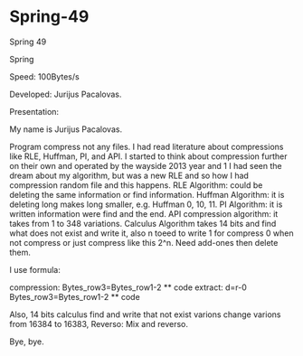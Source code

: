 # Spring-49
Spring 49

Spring

Speed: 100Bytes/s

Developed: Jurijus Pacalovas.

Presentation:

My name is Jurijus Pacalovas.

Program compress not any files. I had read literature about compressions like RLE, Huffman, PI, and API. I started to think about compression further on their own and operated by the wayside 2013 year and 1 I had seen the dream about my algorithm, but was a new RLE and so how I had compression random file and this happens. RLE Algorithm: could be deleting the same information or find information. Huffman Algorithm: it is deleting long makes long smaller, e.g. Huffman 0, 10, 11. PI Algorithm: it is written information were find and the end. API compression algorithm: it takes from 1 to 348 variations. Calculus Algorithm takes 14 bits and find what does not exist and write it, also n toeed to write 1 for compress 0 when not compress or just compress like this 2^n. Need add-ones then delete them.

I use formula:

compression: Bytes_row3=Bytes_row1-2 ** code extract: d=r-0 Bytes_row3=Bytes_row1-2 ** code

Also, 14 bits calculus find and write that not exist varions change varions from 16384 to 16383, Reverso: Mix and reverso.

Bye, bye.
